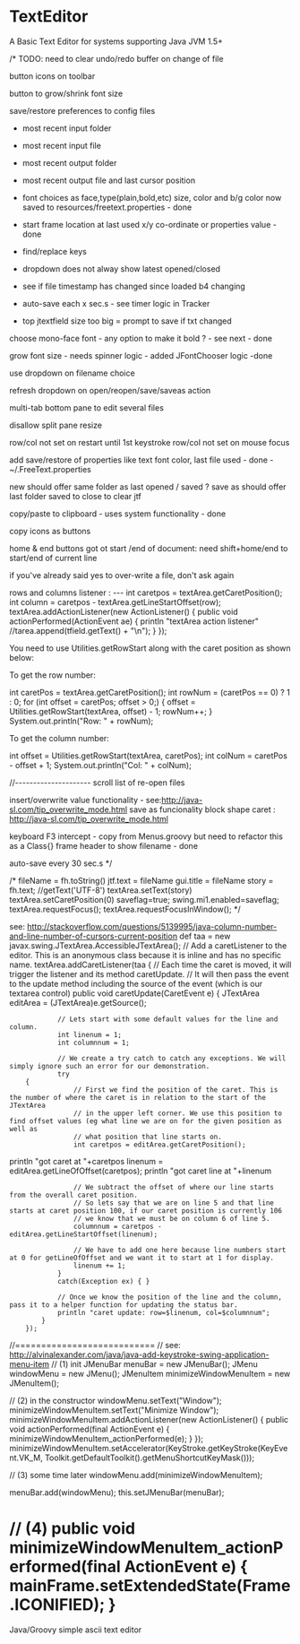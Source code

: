 TextEditor
==========
       
A Basic Text Editor for systems supporting Java JVM 1.5+
 
/*
TODO:
 need to clear undo/redo buffer on change of file

 button icons on toolbar

 button to grow/shrink font size
 
 save/restore preferences to config files
 - most recent input folder
 - most recent input file
 - most recent output folder
 - most recent output file and last cursor position
 - font choices as face,type(plain,bold,etc) size, color and b/g color 
   now saved to resources/freetext.properties - done

 - start frame location at last used x/y co-ordinate or properties value - done


 - find/replace keys

 - dropdown does not alway show latest opened/closed

 - see if file timestamp has changed since loaded b4 changing
 - auto-save each x sec.s  - see timer logic in Tracker
 - top jtextfield size too big
 = prompt to save if txt changed

 choose mono-face font - any option to make it bold ? - see next - done

 grow font size - needs spinner logic - added JFontChooser logic -done

 use dropdown on filename choice

 refresh dropdown on open/reopen/save/saveas action 

 multi-tab bottom pane to edit several files

 disallow split pane resize

 row/col not set on restart until 1st keystroke
 row/col not set on mouse focus

 add save/restore of properties like text font color, last file used - done - ~/.FreeText.properties

 new should offer same folder as last opened / saved ?
 save as should offer last folder saved to
 close to clear jtf

 copy/paste to clipboard - uses system functionality - done

 copy icons as buttons

 home & end buttons got ot start /end of document: need shift+home/end to start/end of current line

 if you've already said yes to over-write a file, don't ask again

 rows and columns listener : ---
   int caretpos = textArea.getCaretPosition();
   int column = caretpos - textArea.getLineStartOffset(row);
textArea.addActionListener(new ActionListener()
{
	public void actionPerformed(ActionEvent ae)
        {
		println "textArea action listener"
                //tarea.append(tfield.getText() + "\n");
        }
});

You need to use Utilities.getRowStart along with the caret position as shown below:

To get the row number:

int caretPos = textArea.getCaretPosition();
int rowNum = (caretPos == 0) ? 1 : 0;
for (int offset = caretPos; offset > 0;) {
    offset = Utilities.getRowStart(textArea, offset) - 1;
    rowNum++;
}
System.out.println("Row: " + rowNum);    

To get the column number:

int offset = Utilities.getRowStart(textArea, caretPos);
int colNum = caretPos - offset + 1;
System.out.println("Col: " + colNum);


//---------------------
scroll list of re-open files

 insert/overwrite value functionality - see:http://java-sl.com/tip_overwrite_mode.html
 save as funcionality
 block shape caret : http://java-sl.com/tip_overwrite_mode.html

keyboard F3 intercept - copy from Menus.groovy but need to refactor this as a Class{}
frame header to show filename - done

auto-save every 30 sec.s
*/

/*
		fileName = fh.toString()
		jtf.text = fileName
		gui.title = fileName
		story = fh.text;            //getText('UTF-8')
		textArea.setText(story)
		textArea.setCaretPosition(0)
		saveflag=true;
		swing.mi1.enabled=saveflag;
		textArea.requestFocus();
		textArea.requestFocusInWindow();
*/

see: http://stackoverflow.com/questions/5139995/java-column-number-and-line-number-of-cursors-current-position
def taa = new javax.swing.JTextArea.AccessibleJTextArea();
        // Add a caretListener to the editor. This is an anonymous class because it is inline and has no specific name.
        textArea.addCaretListener(taa 
        {
            // Each time the caret is moved, it will trigger the listener and its method caretUpdate.
            // It will then pass the event to the update method including the source of the event (which is our textarea control)
            public void caretUpdate(CaretEvent e) 
            {
                JTextArea editArea = (JTextArea)e.getSource();

                // Lets start with some default values for the line and column.
                int linenum = 1;
                int columnnum = 1;

                // We create a try catch to catch any exceptions. We will simply ignore such an error for our demonstration.
                try 
		{
                    // First we find the position of the caret. This is the number of where the caret is in relation to the start of the JTextArea
                    // in the upper left corner. We use this position to find offset values (eg what line we are on for the given position as well as
                    // what position that line starts on.
                    int caretpos = editArea.getCaretPosition();
println "got caret at "+caretpos
                    linenum = editArea.getLineOfOffset(caretpos);
println "got caret line at "+linenum

                    // We subtract the offset of where our line starts from the overall caret position.
                    // So lets say that we are on line 5 and that line starts at caret position 100, if our caret position is currently 106
                    // we know that we must be on column 6 of line 5.
                    columnnum = caretpos - editArea.getLineStartOffset(linenum);

                    // We have to add one here because line numbers start at 0 for getLineOfOffset and we want it to start at 1 for display.
                    linenum += 1;
                }
                catch(Exception ex) { }

                // Once we know the position of the line and the column, pass it to a helper function for updating the status bar.
                println "caret update: row=$linenum, col=$columnnum";
            }
        });

//===========================
// see: http://alvinalexander.com/java/java-add-keystroke-swing-application-menu-item
// (1) init
JMenuBar menuBar = new JMenuBar();
JMenu windowMenu = new JMenu();
JMenuItem minimizeWindowMenuItem = new JMenuItem();
 
// (2) in the constructor
windowMenu.setText("Window");
minimizeWindowMenuItem.setText("Minimize Window");
minimizeWindowMenuItem.addActionListener(new ActionListener()
{
  public void actionPerformed(final ActionEvent e)
  {
     minimizeWindowMenuItem_actionPerformed(e);
   }
});
minimizeWindowMenuItem.setAccelerator(KeyStroke.getKeyStroke(KeyEvent.VK_M,  Toolkit.getDefaultToolkit().getMenuShortcutKeyMask()));
  
// (3) some time later
windowMenu.add(minimizeWindowMenuItem);
 
menuBar.add(windowMenu);
this.setJMenuBar(menuBar);

// (4)
public void minimizeWindowMenuItem_actionPerformed(final ActionEvent e) {
  mainFrame.setExtendedState(Frame.ICONIFIED);
}
=======

Java/Groovy simple ascii text editor

